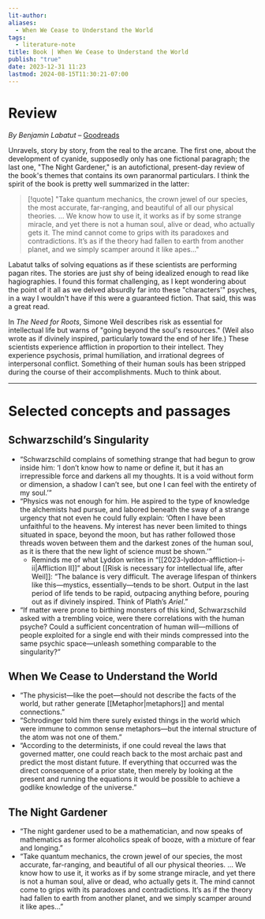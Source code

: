 ```yaml
---
lit-author: 
aliases:
  - When We Cease to Understand the World
tags:
  - literature-note
title: Book | When We Cease to Understand the World
publish: "true"
date: 2023-12-31 11:23
lastmod: 2024-08-15T11:30:21-07:00
---
```

# Review

*By Benjamin Labatut* – [Goodreads](https://www.goodreads.com/review/show/5777546972) 

Unravels, story by story, from the real to the arcane. The first one, about the development of cyanide, supposedly only has one fictional paragraph; the last one, "The Night Gardener," is an autofictional, present-day review of the book's themes that contains its own paranormal particulars. I think the spirit of the book is pretty well summarized in the latter:  

> [!quote]
> "Take quantum mechanics, the crown jewel of our species, the most accurate, far-ranging, and beautiful of all our physical theories. … We know how to use it, it works as if by some strange miracle, and yet there is not a human soul, alive or dead, who actually gets it. The mind cannot come to grips with its paradoxes and contradictions. It’s as if the theory had fallen to earth from another planet, and we simply scamper around it like apes…"

Labatut talks of solving equations as if these scientists are performing pagan rites. The stories are just shy of being idealized enough to read like hagiographies. I found this format challenging, as I kept wondering about the point of it all as we delved absurdly far into these "characters'" psyches, in a way I wouldn't have if this were a guaranteed fiction. That said, this was a great read.  
  
In _The Need for Roots_, Simone Weil describes risk as essential for intellectual life but warns of "going beyond the soul's resources." (Weil also wrote as if divinely inspired, particularly toward the end of her life.) These scientists experience affliction in proportion to their intellect. They experience psychosis, primal humiliation, and irrational degrees of interpersonal conflict. Something of their human souls has been stripped during the course of their accomplishments. Much to think about.

---
# Selected concepts and passages

## Schwarzschild’s Singularity

- “Schwarzschild complains of something strange that had begun to grow inside him: ‘I don’t know how to name or define it, but it has an irrepressible force and darkens all my thoughts. It is a void without form or dimension, a shadow I can’t see, but one I can feel with the entirety of my soul.’”
- “Physics was not enough for him. He aspired to the type of knowledge the alchemists had pursue, and labored beneath the sway of a strange urgency that not even he could fully explain: ‘Often I have been unfaithful to the heavens. My interest has never been limited to things situated in space, beyond the moon, but has rather followed those threads woven between them and the darkest zones of the human soul, as it is there that the new light of science must be shown.’”
	- Reminds me of what Lyddon writes in “[[2023-lyddon-affliction-i-ii|Affliction II]]” about [[Risk is necessary for intellectual life, after Weil]]: “The balance is very difficult. The average lifespan of thinkers like this—mystics, essentially—tends to be short. Output in the last period of life tends to be rapid, outpacing anything before, pouring out as if divinely inspired. Think of Plath’s *Ariel*.”
- “If matter were prone to birthing monsters of this kind, Schwarzschild asked with a trembling voice, were there correlations with the human psyche? Could a sufficient concentration of human will—millions of people exploited for a single end with their minds compressed into the same psychic space—unleash something comparable to the singularity?”

## When We Cease to Understand the World
- “The physicist—like the poet—should not describe the facts of the world, but rather generate [[Metaphor|metaphors]] and mental connections.”
- “Schrodinger told him there surely existed things in the world which were immune to common sense metaphors—but the internal structure of the atom was not one of them.”
- “According to the determinists, if one could reveal the laws that governed matter, one could reach back to the most archaic past and predict the most distant future. If everything that occurred was the direct consequence of a prior state, then merely by looking at the present and running the equations it would be possible to achieve a godlike knowledge of the universe.”

## The Night Gardener
- “The night gardener used to be a mathematician, and now speaks of mathematics as former alcoholics speak of booze, with a mixture of fear and longing.”
- “Take quantum mechanics, the crown jewel of our species, the most accurate, far-ranging, and beautiful of all our physical theories. … We know how to use it, it works as if by some strange miracle, and yet there is not a human soul, alive or dead, who actually gets it. The mind cannot come to grips with its paradoxes and contradictions. It’s as if the theory had fallen to earth from another planet, and we simply scamper around it like apes…”